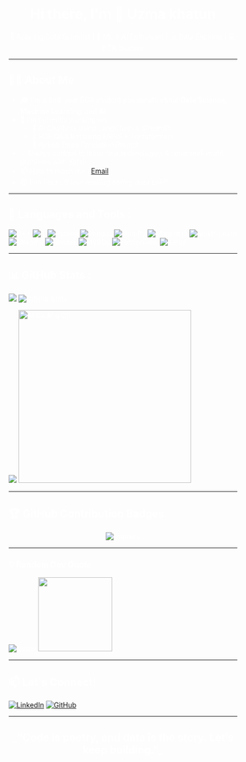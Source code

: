 <div style="bckground-color:#000000; color:white; padding:20px;">

<h1 align="center">Hi there, I'm 👋 Uzma khatun</h1>

<p align="center">
🚀 Aspiring Data Scientist | 🤖 ML & AI Enthusiast | 📊 Data Explorer | 💻 BCA Student  
</p>

---

## 🧑‍💻 About Me

- 🎓 I'm a 2nd-year BCA student passionate about **Data Science**, **Machine Learning**, and **AI**.
- 🌱 I’m currently working on:
  - 🤖 AI Chatbots using LangChain & Streamlit  
  - 📄 PDF Q&A Bot using FAISS + Transformers  
  - 🏡 Airbnb Price Prediction Project  
- 💡 Always curious to learn new technologies & solve real-world problems with data!
- 📫 How to reach me : [Email](uzmakhatun0205@gmail.com)
- 😄 Fun Fact : *“I love making boring data talk!”*

---

## 🧰 Languages and Tools : 

![C++](https://img.shields.io/badge/c++-%2300599C.svg?style=for-the-badge&logo=c%2B%2B&logoColor=white) ![C](https://img.shields.io/badge/c-%2300599C.svg?style=for-the-badge&logo=c&logoColor=white) ![Python](https://img.shields.io/badge/Python-3670A0?style=for-the-badge&logo=python&logoColor=ffdd54)
![Pandas](https://img.shields.io/badge/Pandas-150458?style=for-the-badge&logo=pandas)
![NumPy](https://img.shields.io/badge/Numpy-013243?style=for-the-badge&logo=numpy) ![Matplotlib](https://img.shields.io/badge/Matplotlib-%23ffffff.svg?style=for-the-badge&logo=Matplotlib&logoColor=black) 
![Scikit-Learn](https://img.shields.io/badge/Scikit--Learn-F7931E?style=for-the-badge&logo=scikit-learn)
![Streamlit](https://img.shields.io/badge/Streamlit-FF4B4B?style=for-the-badge&logo=streamlit&logoColor=white)![Render](https://img.shields.io/badge/Render-%46E3B7.svg?style=for-the-badge&logo=render&logoColor=white) ![MySQL](https://img.shields.io/badge/mysql-4479A1.svg?style=for-the-badge&logo=mysql&logoColor=white) ![TensorFlow](https://img.shields.io/badge/TensorFlow-%23FF6F00.svg?style=for-the-badge&logo=TensorFlow&logoColor=white)
![Keras](https://img.shields.io/badge/Keras-%23D00000.svg?style=for-the-badge&logo=Keras&logoColor=white) 

---

## 📊 GitHub Stats :

![](https://github-readme-stats.vercel.app/api/top-langs/?username=UzmaKhatun&theme=dark&hide_border=false&include_all_commits=true&count_private=true&layout=compact)
<img src="https://github-readme-stats.vercel.app/api?username=UzmaKhatun&show_icons=true&theme=github_dark" alt="GitHub Stats" /> <br>

![](https://nirzak-streak-stats.vercel.app/?user=UzmaKhatun&theme=dark&hide_border=false)
<img src="https://media3.giphy.com/media/v1.Y2lkPTc5MGI3NjExYzlpOXhxc2w2a3JwOWx1cHhycmFsYnBsdzNpYWVya2NzdnRzczZlMSZlcD12MV9pbnRlcm5hbF9naWZfYnlfaWQmY3Q9Zw/L1R1tvI9svkIWwpVYr/giphy.gif" width="350" alt="AI Coding GIF"/>

---

## 🏆 GitHub Contribution Badges

<p align="center">
  <img src="https://github-profile-trophy.vercel.app/?username=UzmaKhatun&theme=darkhub&no-frame=true&no-bg=true&margin-w=4" alt="trophies"/>
</p>

---

### 💡 Random Dev Quote

![Quote](https://quotes-github-readme.vercel.app/api?type=horizontal&theme=tokyonight)
<img src="https://media.giphy.com/media/xUA7aZeLE2e0P7Znz2/giphy.gif" width="150"/> <br>

---

## 📫 Let's Connect!

[![LinkedIn](https://img.shields.io/badge/LinkedIn-blue?style=for-the-badge&logo=linkedin&logoColor=white)](https://www.linkedin.com/in/uzma-khatun-88b990334/)
[![GitHub](https://img.shields.io/badge/GitHub-black?style=for-the-badge&logo=github)](https://github.com/UzmaKhatun)

---

<h2 align="center">_“Code is poetry, and data is the story. Let’s keep building.”_<h2/>
